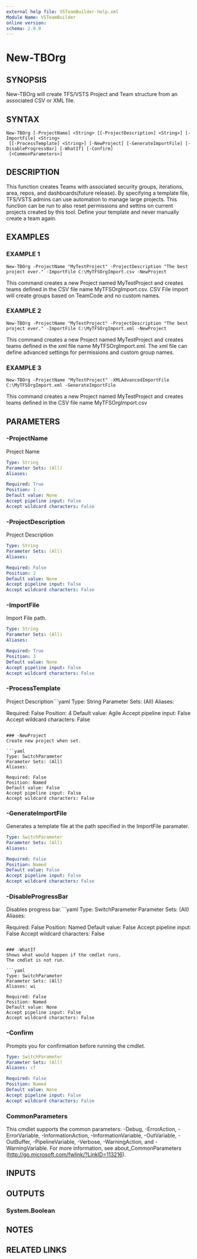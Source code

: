```yaml
---
external help file: VSTeamBuilder-help.xml
Module Name: VSTeamBuilder
online version:
schema: 2.0.0
---
```


# New-TBOrg

## SYNOPSIS
New-TBOrg will create TFS/VSTS Project and Team structure from an associated CSV or XML file.

## SYNTAX

```
New-TBOrg [-ProjectName] <String> [[-ProjectDescription] <String>] [-ImportFile] <String>
 [[-ProcessTemplate] <String>] [-NewProject] [-GenerateImportFile] [-DisableProgressBar] [-WhatIf] [-Confirm]
 [<CommonParameters>]
```

## DESCRIPTION
This function creates Teams with associated security groups, iterations, area, repos, and dashboards(future release). 
By specifying
a template file, TFS/VSTS admins can use automation to manage large projects. 
This function can be run to also reset permissions and
settins on current projects created by this tool.
Define your template and never manually create a team again.

## EXAMPLES

### EXAMPLE 1
```
New-TBOrg -ProjectName "MyTestProject" -ProjectDescription "The best project ever." -ImportFile C:\MyTFSOrgImport.csv -NewProject
```

This command creates a new Project named MyTestProject and creates teams defined in the CSV file name MyTFSOrgImport.csv. 
CSV File
import will create groups based on TeamCode and no custom names.

### EXAMPLE 2
```
New-TBOrg -ProjectName "MyTestProject" -ProjectDescription "The best project ever." -ImportFile C:\MyTFSOrgImport.xml -NewProject
```

This command creates a new Project named MyTestProject and creates teams defined in the xml file name MyTFSOrgImport.xml. 
The xml file can
define advanced settings for permissions and custom group names.

### EXAMPLE 3
```
New-TBOrg -ProjectName "MyTestProject" -XMLAdvancedImportFile C:\MyTFSOrgImport.xml -GenerateImportFile
```

This command creates a new Project named MyTestProject and creates teams defined in the CSV file name MyTFSOrgImport.csv

## PARAMETERS

### -ProjectName
Project Name

```yaml
Type: String
Parameter Sets: (All)
Aliases:

Required: True
Position: 1
Default value: None
Accept pipeline input: False
Accept wildcard characters: False
```

### -ProjectDescription
Project Description

```yaml
Type: String
Parameter Sets: (All)
Aliases:

Required: False
Position: 2
Default value: None
Accept pipeline input: False
Accept wildcard characters: False
```

### -ImportFile
Import File path.

```yaml
Type: String
Parameter Sets: (All)
Aliases:

Required: True
Position: 3
Default value: None
Accept pipeline input: False
Accept wildcard characters: False
```

### -ProcessTemplate
Project Description```yaml
Type: String
Parameter Sets: (All)
Aliases:

Required: False
Position: 4
Default value: Agile
Accept pipeline input: False
Accept wildcard characters: False
```

### -NewProject
Create new project when set.

```yaml
Type: SwitchParameter
Parameter Sets: (All)
Aliases:

Required: False
Position: Named
Default value: False
Accept pipeline input: False
Accept wildcard characters: False
```

### -GenerateImportFile
Generates a template file at the path specified in the ImportFile paramater.

```yaml
Type: SwitchParameter
Parameter Sets: (All)
Aliases:

Required: False
Position: Named
Default value: False
Accept pipeline input: False
Accept wildcard characters: False
```

### -DisableProgressBar
Disables progress bar.```yaml
Type: SwitchParameter
Parameter Sets: (All)
Aliases:

Required: False
Position: Named
Default value: False
Accept pipeline input: False
Accept wildcard characters: False
```

### -WhatIf
Shows what would happen if the cmdlet runs.
The cmdlet is not run.

```yaml
Type: SwitchParameter
Parameter Sets: (All)
Aliases: wi

Required: False
Position: Named
Default value: None
Accept pipeline input: False
Accept wildcard characters: False
```

### -Confirm
Prompts you for confirmation before running the cmdlet.

```yaml
Type: SwitchParameter
Parameter Sets: (All)
Aliases: cf

Required: False
Position: Named
Default value: None
Accept pipeline input: False
Accept wildcard characters: False
```

### CommonParameters
This cmdlet supports the common parameters: -Debug, -ErrorAction, -ErrorVariable, -InformationAction, -InformationVariable, -OutVariable, -OutBuffer, -PipelineVariable, -Verbose, -WarningAction, and -WarningVariable. For more information, see about_CommonParameters (http://go.microsoft.com/fwlink/?LinkID=113216).

## INPUTS

## OUTPUTS

### System.Boolean

## NOTES

## RELATED LINKS

